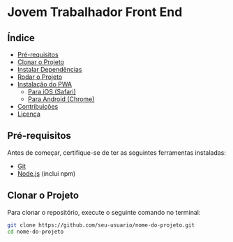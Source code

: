 # Jovem Trabalhador Front End

## Índice

- [Pré-requisitos](#pré-requisitos)
- [Clonar o Projeto](#clonar-o-projeto)
- [Instalar Dependências](#instalar-dependências)
- [Rodar o Projeto](#rodar-o-projeto)
- [Instalação do PWA](#instalação-do-pwa)
  - [Para iOS (Safari)](#para-ios-safari)
  - [Para Android (Chrome)](#para-android-chrome)
- [Contribuições](#contribuições)
- [Licença](#licença)

## Pré-requisitos

Antes de começar, certifique-se de ter as seguintes ferramentas instaladas:

- [Git](https://git-scm.com/)
- [Node.js](https://nodejs.org/) (inclui npm)

## Clonar o Projeto

Para clonar o repositório, execute o seguinte comando no terminal:

```bash
git clone https://github.com/seu-usuario/nome-do-projeto.git
cd nome-do-projeto
